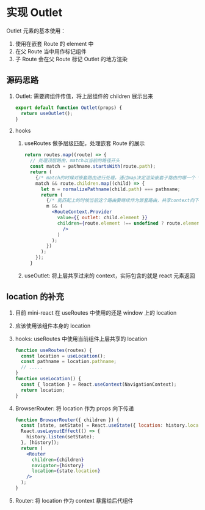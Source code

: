 # 实现 Outlet

Outlet 元素的基本使用：

1. 使用在嵌套 Route 的 element 中
2. 在父 Route 当中用作标记组件
3. 子 Route 会在父 Route 标记 Outlet 的地方渲染

## 源码思路

1. Outlet: 需要跨组件传值，将上层组件的 children 展示出来

   ```jsx
   export default function Outlet(props) {
     return useOutlet();
   }
   ```

2. hooks

   1. useRoutes 做多层级匹配，处理嵌套 Route 的展示

      ```jsx
      return routes.map((route) => {
        // 处理顶层路由，match以当前的路径开头
        const match = pathname.startsWith(route.path);
        return (
          {/* match的时候对嵌套路由进行处理，通过map决定渲染嵌套子路由的哪一个 */}
          match && route.children.map((child) => {
            let m = normalizePathname(child.path) === pathname;
            return (
              {/* 能匹配上的时候当前这个路由要继续作为嵌套路由，共享context向下传递 */}
              m && (
                <RouteContext.Provider
                  value={{ outlet: child.element }}
                  children={route.element !== undefined ? route.element : <Outlet />}
                    />
                  )
                );
              })
            );
          });
        }
      ```

   2. useOutlet: 将上层共享过来的 context，实际包含的就是 react 元素返回

## location 的补充

1. 目前 mini-react 在 useRoutes 中使用的还是 window 上的 location
2. 应该使用该组件本身的 location
3. hooks: useRoutes 中使用当前组件上层共享的 location

   ```jsx
   function useRoutes(routes) {
     const location = useLocation();
     const pathname = location.pathname;
     // .....
   }
   function useLocation() {
     const { location } = React.useContext(NavigationContext);
     return location;
   }
   ```

4. BrowserRouter: 将 location 作为 props 向下传递

   ```jsx
   function BrowserRouter({ children }) {
     const [state, setState] = React.useState({ location: history.location });
     React.useLayoutEffect(() => {
       history.listen(setState);
     }, [history]);
     return (
       <Router
         children={children}
         navigator={history}
         location={state.location}
       />
     );
   }
   ```

5. Router: 将 location 作为 context 暴露给后代组件
